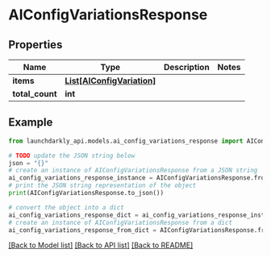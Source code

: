 # AIConfigVariationsResponse


## Properties

Name | Type | Description | Notes
------------ | ------------- | ------------- | -------------
**items** | [**List[AIConfigVariation]**](AIConfigVariation.md) |  | 
**total_count** | **int** |  | 

## Example

```python
from launchdarkly_api.models.ai_config_variations_response import AIConfigVariationsResponse

# TODO update the JSON string below
json = "{}"
# create an instance of AIConfigVariationsResponse from a JSON string
ai_config_variations_response_instance = AIConfigVariationsResponse.from_json(json)
# print the JSON string representation of the object
print(AIConfigVariationsResponse.to_json())

# convert the object into a dict
ai_config_variations_response_dict = ai_config_variations_response_instance.to_dict()
# create an instance of AIConfigVariationsResponse from a dict
ai_config_variations_response_from_dict = AIConfigVariationsResponse.from_dict(ai_config_variations_response_dict)
```
[[Back to Model list]](../README.md#documentation-for-models) [[Back to API list]](../README.md#documentation-for-api-endpoints) [[Back to README]](../README.md)



